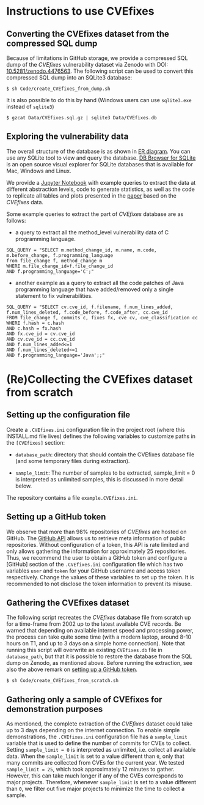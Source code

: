 # Instructions to use CVEfixes


## Converting the CVEfixes dataset from the compressed SQL dump

Because of limitations in GitHub storage, we provide a compressed SQL
dump of the _CVEfixes_ vulnerability dataset via Zenodo with DOI:
[10.5281/zenodo.4476563](https://doi.org/10.5281/zenodo.4476563). The
following script can be used to convert this compressed SQL dump into
an SQLite3 database:

```console
$ sh Code/create_CVEfixes_from_dump.sh
```

It is also possible to do this by hand (Windows users can use
`sqlite3.exe` instead of `sqlite3`)

```console
$ gzcat Data/CVEfixes.sql.gz | sqlite3 Data/CVEfixes.db
```

## Exploring the vulnerability data

The overall structure of the database is as shown in [ER diagram](Doc/ER_diagram.png). 
You can use any SQLite tool to view and query the
database. [DB Browser for SQLite](https://sqlitebrowser.org/) is an
open source visual explorer for SQLite databases that is available for
Mac, Windows and Linux.

We provide a [Jupyter Notebook](Examples/query_CVEfixes.ipynb) with
example queries to extract the data at different abstraction levels,
code to generate statistics, as well as the code to replicate all
tables and plots presented in the [paper](Doc/Bhandari-Naseer-Moonen_-_CVEfixes.pdf) 
based on the _CVEfixes_ data. 

Some example queries to extract the part of _CVEfixes_ database are as
follows:

- a query to extract all the method_level vulnerability data of C
  programming language.

```console
SQL_QUERY = "SELECT m.method_change_id, m.name, m.code, m.before_change, f.programming_language
from file_change f, method_change m
WHERE m.file_change_id=f.file_change_id
AND f.programming_language='C';"
```

- another example as a query to extract all the code patches of Java
  programming language that have added/removed only a single statement
  to fix vulnerabilities.

```console
SQL_QUERY = "SELECT cv.cve_id, f.filename, f.num_lines_added, f.num_lines_deleted, f.code_before, f.code_after, cc.cwe_id
FROM file_change f, commits c, fixes fx, cve cv, cwe_classification cc
WHERE f.hash = c.hash
AND c.hash = fx.hash
AND fx.cve_id = cv.cve_id
AND cv.cve_id = cc.cve_id
AND f.num_lines_added<=1
AND f.num_lines_deleted<=1
AND f.programming_language='Java';;"
```



# (Re)Collecting the CVEfixes dataset from scratch


## Setting up the configuration file

Create a `.CVEfixes.ini` configuration file in the project root
(where this INSTALL.md file lives) defines the following variables 
to customize paths in the `[CVEfixes]` section: 

* `database_path`: directory that should contain the CVEfixes 
  database file (and some temporary files during extraction). 

* `sample_limit`: The number of samples to be extracted, 
  sample_limit = 0 is interpreted as unlimited samples, 
  this is discussed in more detail below. 

The repository contains a file `example.CVEfixes.ini`.


## Setting up a GitHub token

We observe that more than 98% repositories of _CVEfixes_ are hosted on
GitHub. The [GitHub API](https://docs.github.com/en/github/authenticating-to-github/creating-a-personal-access-token)
allows us to retrieve meta information of public repositories. Without
configuration of a token, this API is rate limited and only allows
gathering the information for approximately 25 repositories. Thus, we
recommend the user to obtain a GitHub token and configure a [GitHub]
section of the `.CVEfixes.ini` configuration file which has two
variables `user` and `token` for your GitHub username and access token
respectively. Change the values of these variables to set up the token.
It is recommended to not disclose the token information to prevent its
misuse.


## Gathering the CVEfixes dataset

The following script recreates the _CVEfixes_ database file from scratch
up for a time-frame from 2002 up to the latest available CVE records. Be
warned that depending on available internet speed and processing power,
the process can take quite some time (with a modern laptop, around 8-10
hours on T1, and up to 3 days on a simple home connection). Note that
running this script will overwrite an existing `CVEfixes.db`  file in
`database_path`, but that it is possible to restore the database from
the SQL dump on Zenodo, as mentioned above. Before running the
extraction, see also the above remark on [setting up a GitHub
token](#setting-up-a-github-token).


```console
$ sh Code/create_CVEfixes_from_scratch.sh
```

## Gathering only a sample of CVEfixes for demonstration purposes

As mentioned, the complete extraction of the _CVEfixes_ dataset could
take up to 3 days depending on the internet connection. To enable simple
demonstrations, the `.CVEfixes.ini` configuration file has a
`sample_limit` variable that is used to define the number of commits for
CVEs to collect. Setting `sample_limit = 0` is interpreted as unlimited,
i.e. collect all available data. When the `sample_limit` is set to a
value different than `0`, only that many commits are collected from CVEs
for the current year. We tested `sample_limit = 25`, which took
approximately 12 minutes to gather. However, this can take much longer
if any of the CVEs corresponds to major projects. Therefore, whenever
`sample_limit` is set to a value different than `0`, we filter out five
major projects to minimize the time to collect a sample. 


